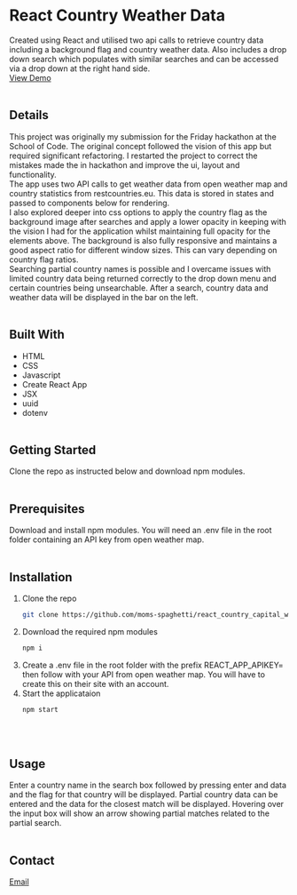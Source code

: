 # React Country Weather Data

Created using React and utilised two api calls to retrieve country data including a background flag and country weather data. Also includes a drop down search which populates with similar searches and can be accessed via a drop down at the right hand side.\
[View Demo](https://moms-spaghetti-reactpanelthings.netlify.app/)
<br/><br/>

## Details

This project was originally my submission for the Friday hackathon at the School of Code. The original concept followed the vision of this app but required significant refactoring. I restarted the project to correct the mistakes made the in hackathon and improve the ui, layout and functionality.\
The app uses two API calls to get weather data from open weather map and country statistics from restcountries.eu. This data is stored in states and passed to components below for rendering.\
I also explored deeper into css options to apply the country flag as the background image after searches and apply a lower opacity in keeping with the vision I had for the application whilst maintaining full opacity for the elements above. The background is also fully responsive and maintains a good aspect ratio for different window sizes. This can vary depending on country flag ratios.\
Searching partial country names is possible and I overcame issues with limited country data being returned correctly to the drop down menu and certain countries being unsearchable. After a search, country data and weather data will be displayed in the bar on the left.
<br/><br/>

## Built With

- HTML
- CSS
- Javascript
- Create React App
- JSX
- uuid
- dotenv
  <br/><br/>

## Getting Started

Clone the repo as instructed below and download npm modules.
<br/><br/>

## Prerequisites

Download and install npm modules.
You will need an .env file in the root folder containing an API key from open weather map.
<br/><br/>

## Installation

1. Clone the repo
   ```sh
   git clone https://github.com/moms-spaghetti/react_country_capital_weather.git
   ```
2. Download the required npm modules
   ```sh
   npm i
   ```
3. Create a .env file in the root folder with the prefix REACT_APP_APIKEY= then follow with your API from open weather map. You will have to create this on their site with an account.
4. Start the applicataion
   ```sh
   npm start
   ```
   <br/><br/>

## Usage

Enter a country name in the search box followed by pressing enter and data and the flag for that country will be displayed. Partial country data can be entered and the data for the closest match will be displayed. Hovering over the input box will show an arrow showing partial matches related to the partial search.
<br/><br/>

## Contact

[Email](mailto:williamedwards36@aol.com)
<br/><br/>
